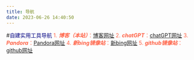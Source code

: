 ```yaml
---
title: 导航
date: 2023-06-26 14:40:50
---
```

#<font color="#000080">自建实用工具导航</font>
<font color="#FF6347">1. ***博客（本站）***：</font>[博客网址](https://www.wuumark.eu.org)
<font color="#FF6347">2. ***chatGPT***：</font>[chatGPT网址](https://webchat.wuumark.eu.org)
<font color="#FF6347">3. ***Pandora***：</font>[Pandora网址](https://chat.wuumark.eu.org)
<font color="#FF6347">4. ***新bing镜像站***：</font>[新bing网址](https://bing.wuumark.eu.org)
<font color="#FF6347">5. ***github镜像站***：</font>[github网址](https://hub.wuumark.eu.org)
